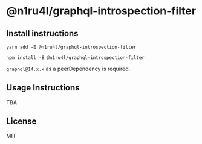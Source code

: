 # @n1ru4l/graphql-introspection-filter

## Install instructions

`yarn add -E @n1ru4l/graphql-introspection-filter`

`npm install -E @n1ru4l/graphql-introspection-filter`

`graphql@14.x.x` as a peerDependency is required.

## Usage Instructions

TBA

## License

MIT
